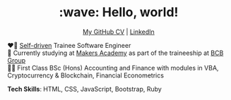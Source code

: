 <h1 align="center"> :wave: Hello, world! </h1>

<div align="center">
  
[My GitHub CV](https://github.com/kateusacova/CV) | [LinkedIn](https://www.linkedin.com/in/kateusacova/)

</div>

:heart_on_fire:	[Self-driven](https://github.com/kateusacova/CV#self-driven) Trainee Software Engineer  
:round_pushpin:	Currently studying at [Makers Academy](https://makers.tech/) as part of the traineeship at [BCB Group](https://www.bcbgroup.com/)   
:woman_student:	First Class BSc (Hons) Accounting and Finance with modules in VBA, Cryptocurrency & Blockchain, Financial Econometrics    
 

**Tech Skills**: HTML, CSS, JavaScript, Bootstrap, Ruby
